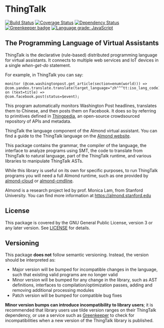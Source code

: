 # ThingTalk

[![Build Status](https://travis-ci.org/stanford-oval/thingtalk.svg?branch=master)](https://travis-ci.org/stanford-oval/thingtalk) [![Coverage Status](https://coveralls.io/repos/github/stanford-oval/thingtalk/badge.svg?branch=master)](https://coveralls.io/github/stanford-oval/thingtalk?branch=master) [![Dependency Status](https://david-dm.org/stanford-oval/thingtalk/status.svg)](https://david-dm.org/stanford-oval/thingtalk) [![Greenkeeper badge](https://badges.greenkeeper.io/stanford-oval/thingtalk.svg)](https://greenkeeper.io/) [![Language grade: JavaScript](https://img.shields.io/lgtm/grade/javascript/g/stanford-oval/thingtalk.svg?logo=lgtm&logoWidth=18)](https://lgtm.com/projects/g/stanford-oval/thingtalk/context:javascript)

## The Programming Language of Virtual Assistants

ThingTalk is the declarative (rule-based) distributed programming
language for virtual assistants. It connects to multiple web services
and IoT devices in a single _when-get-do_ statement.

For example, in ThingTalk you can say:
```
monitor (@com.washingtonpost.get_article(section=enum(world))) => @com.yandex.translate.translate(target_language="zh"^^tt:iso_lang_code) on (text=title) =>
@com.facebook.post(status=$event);
```

This program automatically monitors Washington Post headlines, translates them to Chinese, and then posts them on Facebook.
It does so by referring to primitives defined in [Thingpedia](https://thingpedia.stanford.edu), an open-source crowdsourced repository of APIs and metadata.

ThingTalk the language component of the Almond virtual assistant.
You can find a guide to the ThingTalk language on the [Almond website](https://almond.stanford.edu/thingpedia/developers/thingtalk-intro.md).

This package contains the grammar, the compiler of the language,
the interface to analyze programs using SMT, the code to translate
from ThingTalk to natural language, part of the ThingTalk runtime,
and various libraries to manipulate ThingTalk ASTs.

While this library is useful on its own for specific purposes, to
run ThingTalk programs you will need a full Almond runtime, such
as one provided by [almond-cloud](https://github.com/stanford-oval/almond-cloud)
or [almond-cmdline](https://github.com/stanford-oval/almond-cmdline).

Almond is a research project led by prof. Monica Lam,
from Stanford University.  You can find more information at
<https://almond.stanford.edu>

## License

This package is covered by the GNU General Public License, version 3
or any later version. See [LICENSE](LICENSE) for details.

## Versioning

This package **does not** follow semantic versioning. Instead, the version should
be interpreted as:

- Major version will be bumped for incompatible changes in the language, such that
  existing valid programs are no longer valid
- Minor version will be bumped for any change in the library, such as AST definitions,
  interfaces to compilation/optimization passes, adding and removing additional processing
  modules
- Patch version will be bumped for compatible bug fixes

**Minor version bumps can introduce incompatibility to library users**; it is
recommended that library users use tilde version ranges on their ThingTalk dependency,
or use a service such as [Greenkeeper](https://greenkeeper.io) to check for incompatibilities
when a new version of the ThingTalk library is published.
